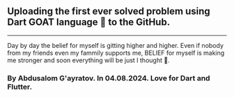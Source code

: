 ## Uploading the first ever solved problem using Dart GOAT language 🐐 to the GitHub.

---

Day by day the belief for myself is gitting higher and higher. Even if nobody from my friends even my fammily supports me, BELIEF for myself is making me stronger and soon everything will be just I thought 💯.



### By Abdusalom G'ayratov. In 04.08.2024. **Love for Dart and Flutter**.


